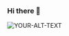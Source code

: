 ### Hi there 👋

<!--
**MartinRR28/martinrr28** is a ✨ _special_ ✨ repository because its `README.md` (this file) appears on your GitHub profile.

Here are some ideas to get you started:

- 🔭 I’m currently working on ...
- 🌱 I’m currently learning ...
- 👯 I’m looking to collaborate on ...
- 🤔 I’m looking for help with ...
- 💬 Ask me about ...
- 📫 How to reach me: ...
- 😄 Pronouns: ...
- ⚡ Fun fact: ...
-->

<picture>
 <source media="(prefers-color-scheme: dark)" srcset="YOUR-DARKMODE-IMAGE">
 <source media="(prefers-color-scheme: light)" srcset="https://tse3.mm.bing.net/th?id=OIP.RCirNwxNYO-WIxJ4cRgCCQHaEc&pid=Api&P=0&h=180)https://tse3.mm.bing.net/th?id=OIP.RCirNwxNYO-WIxJ4cRgCCQHaEc&pid=Api&P=0&h=180">
 <img alt="YOUR-ALT-TEXT" src="YOUR-DEFAULT-IMAGE">
</picture>

